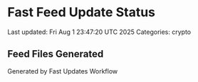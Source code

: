 # Fast Feed Update Status
Last updated: Fri Aug  1 23:47:20 UTC 2025
Categories: crypto

## Feed Files Generated

Generated by Fast Updates Workflow
